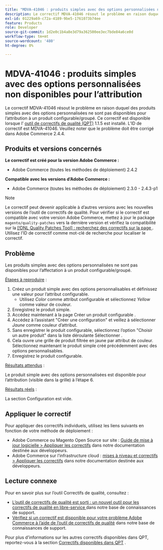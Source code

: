 ```yaml
---
title: "MDVA-41046 : produits simples avec des options personnalisées non disponibles pour l’attribution"
description: Le correctif MDVA-41046 résout le problème en raison duquel des produits simples avec des options personnalisées ne sont pas disponibles pour l’attribution à un produit configurable/groupé. Ce correctif est disponible lorsque l’[outil de correctifs de qualité (QPT)](/help/announcements/adobe-commerce-announcements/magento-quality-patches-released-new-tool-to-self-serve-quality-patches.md) 1.1.5 est installé. L’ID de correctif est MDVA-41046. Veuillez noter que le problème doit être corrigé dans Adobe Commerce 2.4.4.
exl-id: 01229a69-c72a-4189-9be5-1761073b74ee
feature: Products
role: Developer
source-git-commit: 1d2e0c1b4a8e3d79a362500ee3ec7bde84a6ce0d
workflow-type: tm+mt
source-wordcount: '480'
ht-degree: 0%

---
```


# MDVA-41046 : produits simples avec des options personnalisées non disponibles pour l’attribution

Le correctif MDVA-41046 résout le problème en raison duquel des produits simples avec des options personnalisées ne sont pas disponibles pour l’attribution à un produit configurable/groupé. Ce correctif est disponible lorsque l’ [outil de correctifs de qualité (QPT)](/help/announcements/adobe-commerce-announcements/magento-quality-patches-released-new-tool-to-self-serve-quality-patches.md) 1.1.5 est installé. L’ID de correctif est MDVA-41046. Veuillez noter que le problème doit être corrigé dans Adobe Commerce 2.4.4.

## Produits et versions concernés

**Le correctif est créé pour la version Adobe Commerce :**

* Adobe Commerce (toutes les méthodes de déploiement) 2.4.2

**Compatible avec les versions d’Adobe Commerce :**

* Adobe Commerce (toutes les méthodes de déploiement) 2.3.0 - 2.4.3-p1

>[!NOTE]
>
>Le correctif peut devenir applicable à d’autres versions avec les nouvelles versions de l’outil de correctifs de qualité. Pour vérifier si le correctif est compatible avec votre version Adobe Commerce, mettez à jour le package `magento/quality-patches` vers la dernière version et vérifiez la compatibilité sur la [[!DNL Quality Patches Tool] : recherchez des correctifs sur la page ](https://devdocs.magento.com/quality-patches/tool.html#patch-grid). Utilisez l’ID de correctif comme mot-clé de recherche pour localiser le correctif.

## Problème

Les produits simples avec des options personnalisées ne sont pas disponibles pour l’affectation à un produit configurable/groupé.

<u>Étapes à reproduire</u> :

1. Créez un produit simple avec des options personnalisables et définissez une valeur pour l’attribut configurable.
   * Utilisez *Color* comme attribut configurable et sélectionnez *Yellow* comme valeur de couleur.
1. Enregistrez le produit simple.
1. Accédez maintenant à la page Créer un produit configurable .
1. Accédez à l’assistant &quot;Créer une configuration&quot; et veillez à sélectionner *Jaune* comme couleur d’attribut.
1. Sans enregistrer le produit configurable, sélectionnez l’option &quot;Choisir un autre produit&quot; dans la liste déroulante Sélectionner .
1. Cela ouvre une grille de produit filtrée en jaune par attribut de couleur. Sélectionnez maintenant le produit simple créé précédemment avec des options personnalisables.
1. Enregistrez le produit configurable.

<u>Résultats attendus</u> :

Le produit simple avec des options personnalisées est disponible pour l’attribution (visible dans la grille) à l’étape 6.

<u>Résultats réels</u> :

La section Configuration est vide.

## Appliquer le correctif

Pour appliquer des correctifs individuels, utilisez les liens suivants en fonction de votre méthode de déploiement :

* Adobe Commerce ou Magento Open Source sur site : [Guide de mise à jour logicielle > Appliquer les correctifs](https://devdocs.magento.com/guides/v2.4/comp-mgr/patching/mqp.html) dans notre documentation destinée aux développeurs.
* Adobe Commerce sur l’infrastructure cloud : [mises à niveau et correctifs > Appliquer les correctifs](https://devdocs.magento.com/cloud/project/project-patch.html) dans notre documentation destinée aux développeurs.

## Lecture connexe

Pour en savoir plus sur l’outil Correctifs de qualité, consultez :

* [ L’outil de correctifs de qualité est sorti : un nouvel outil pour les correctifs de qualité en libre-service ](/help/announcements/adobe-commerce-announcements/magento-quality-patches-released-new-tool-to-self-serve-quality-patches.md) dans notre base de connaissances de support.
* [Vérifiez si un correctif est disponible pour votre problème Adobe Commerce à l’aide de l’outil de correctifs de qualité](/help/support-tools/patches-available-in-qpt-tool/check-patch-for-magento-issue-with-magento-quality-patches.md) dans notre base de connaissances de support.

Pour plus d’informations sur les autres correctifs disponibles dans QPT, reportez-vous à la section [Correctifs disponibles dans QPT](https://support.magento.com/hc/en-us/sections/360010506631-Patches-available-in-MQP-tool-) .
